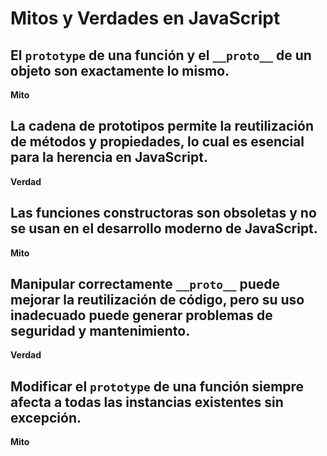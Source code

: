 # Mitos y Verdades en JavaScript

## El `prototype` de una función y el `__proto__` de un objeto son exactamente lo mismo.  
**Mito**  

## La cadena de prototipos permite la reutilización de métodos y propiedades, lo cual es esencial para la herencia en JavaScript.  
**Verdad**  

## Las funciones constructoras son obsoletas y no se usan en el desarrollo moderno de JavaScript.  
**Mito**  

## Manipular correctamente `__proto__` puede mejorar la reutilización de código, pero su uso inadecuado puede generar problemas de seguridad y mantenimiento.  
**Verdad**  

## Modificar el `prototype` de una función siempre afecta a todas las instancias existentes sin excepción.  
**Mito**  
